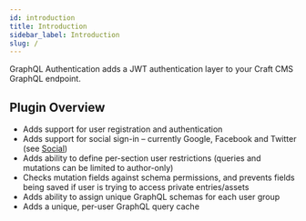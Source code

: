 ```yaml
---
id: introduction
title: Introduction
sidebar_label: Introduction
slug: /
---
```


GraphQL Authentication adds a JWT authentication layer to your Craft CMS GraphQL endpoint.

## Plugin Overview

- Adds support for user registration and authentication
- Adds support for social sign-in – currently Google, Facebook and Twitter (see [Social](/docs/social))
- Adds ability to define per-section user restrictions (queries and mutations can be limited to author-only)
- Checks mutation fields against schema permissions, and prevents fields being saved if user is trying to access private entries/assets
- Adds ability to assign unique GraphQL schemas for each user group
- Adds a unique, per-user GraphQL query cache
